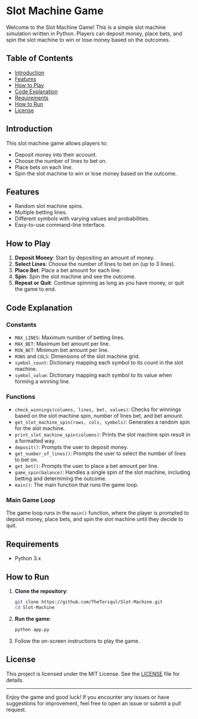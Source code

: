 # Slot Machine Game

Welcome to the Slot Machine Game! This is a simple slot machine simulation written in Python. Players can deposit money, place bets, and spin the slot machine to win or lose money based on the outcomes.

## Table of Contents

- [Introduction](#introduction)
- [Features](#features)
- [How to Play](#how-to-play)
- [Code Explanation](#code-explanation)
- [Requirements](#requirements)
- [How to Run](#how-to-run)
- [License](#license)

## Introduction

This slot machine game allows players to:

- Deposit money into their account.
- Choose the number of lines to bet on.
- Place bets on each line.
- Spin the slot machine to win or lose money based on the outcome.

## Features

- Random slot machine spins.
- Multiple betting lines.
- Different symbols with varying values and probabilities.
- Easy-to-use command-line interface.

## How to Play

1. **Deposit Money**: Start by depositing an amount of money.
2. **Select Lines**: Choose the number of lines to bet on (up to 3 lines).
3. **Place Bet**: Place a bet amount for each line.
4. **Spin**: Spin the slot machine and see the outcome.
5. **Repeat or Quit**: Continue spinning as long as you have money, or quit the game to end.

## Code Explanation

### Constants

- `MAX_LINES`: Maximum number of betting lines.
- `MAX_BET`: Maximum bet amount per line.
- `MIN_BET`: Minimum bet amount per line.
- `ROWS` and `COLS`: Dimensions of the slot machine grid.
- `symbol_count`: Dictionary mapping each symbol to its count in the slot machine.
- `symbol_value`: Dictionary mapping each symbol to its value when forming a winning line.

### Functions

- `check_winnings(columns, lines, bet, values)`: Checks for winnings based on the slot machine spin, number of lines bet, and bet amount.
- `get_slot_machine_spin(rows, cols, symbols)`: Generates a random spin for the slot machine.
- `print_slot_machine_spin(columns)`: Prints the slot machine spin result in a formatted way.
- `deposit()`: Prompts the user to deposit money.
- `get_number_of_lines()`: Prompts the user to select the number of lines to bet on.
- `get_bet()`: Prompts the user to place a bet amount per line.
- `game_spin(balance)`: Handles a single spin of the slot machine, including betting and determining the outcome.
- `main()`: The main function that runs the game loop.

### Main Game Loop

The game loop runs in the `main()` function, where the player is prompted to deposit money, place bets, and spin the slot machine until they decide to quit.

## Requirements

- Python 3.x

## How to Run

1. **Clone the repository**:
    ```sh
    git clone https://github.com/TheToriqul/Slot-Machine.git
    cd Slot-Machine
    ```

2. **Run the game**:
    ```sh
    python app.py
    ```

3. Follow the on-screen instructions to play the game.

## License

This project is licensed under the MIT License. See the [LICENSE](LICENSE) file for details.

---

Enjoy the game and good luck! If you encounter any issues or have suggestions for improvement, feel free to open an issue or submit a pull request.